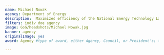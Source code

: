 ```yaml
---
name: Michael Nowak
agency: Department of Energy
description:  Maximized efficiency of the National Energy Technology Laboratory by supporting external research opportunities to transform the nation’s energy system. Dr. Nowak’s work helps to ensure U.S. leadership in clean energy technologies while also enhancing public transparency and fairness. 
filters: indiv doe agency
image: GoG/headshots/Michael Nowak.jpg
banner: agency
originalImage: yes
award: Agency #type of award, either Agency, Council, or President's; this is case sensitive so make sure to match the options listed exactly. This section generates the format of the card

---
```

